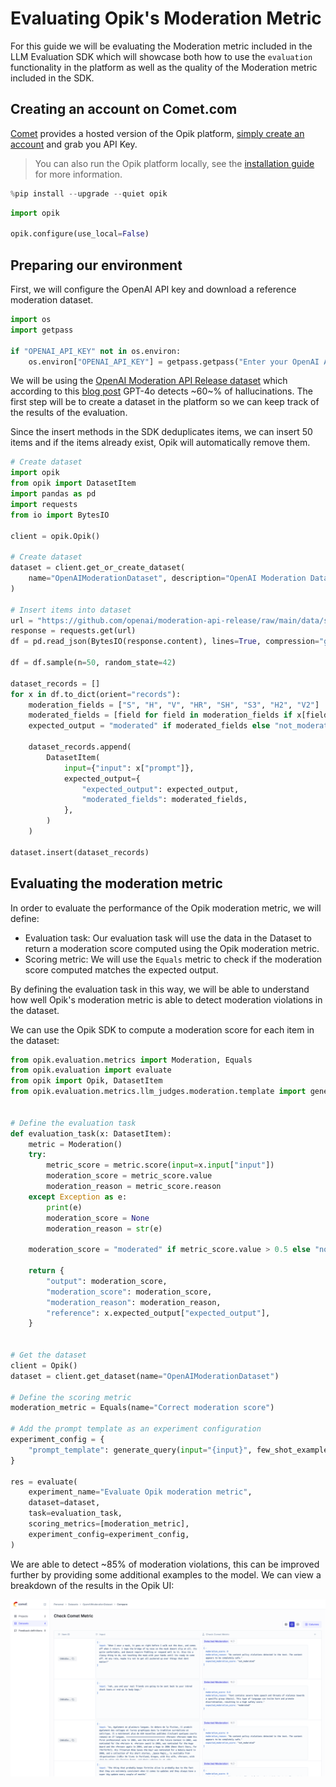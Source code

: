 # Evaluating Opik's Moderation Metric

For this guide we will be evaluating the Moderation metric included in the LLM Evaluation SDK which will showcase both how to use the `evaluation` functionality in the platform as well as the quality of the Moderation metric included in the SDK.

## Creating an account on Comet.com

[Comet](https://www.comet.com/site?from=llm&utm_source=opik&utm_medium=colab&utm_content=eval_mod&utm_campaign=opik) provides a hosted version of the Opik platform, [simply create an account](https://www.comet.com/signup/?from=llm&utm_source=opik&utm_medium=colab&utm_content=eval_mod&utm_campaign=opik) and grab you API Key.

> You can also run the Opik platform locally, see the [installation guide](https://www.comet.com/docs/opik/self-host/overview/?from=llm&utm_source=opik&utm_medium=colab&utm_content=eval_mod&utm_campaign=opik) for more information.


```python
%pip install --upgrade --quiet opik
```


```python
import opik

opik.configure(use_local=False)
```

## Preparing our environment

First, we will configure the OpenAI API key and download a reference moderation dataset.


```python
import os
import getpass

if "OPENAI_API_KEY" not in os.environ:
    os.environ["OPENAI_API_KEY"] = getpass.getpass("Enter your OpenAI API key: ")
```

We will be using the [OpenAI Moderation API Release dataset](https://github.com/openai/moderation-api-release/tree/main/data) which according to this [blog post](https://openai.com/index/using-gpt-4-for-content-moderation/) GPT-4o detects ~60~% of hallucinations. The first step will be to create a dataset in the platform so we can keep track of the results of the evaluation.

Since the insert methods in the SDK deduplicates items, we can insert 50 items and if the items already exist, Opik will automatically remove them.


```python
# Create dataset
import opik
from opik import DatasetItem
import pandas as pd
import requests
from io import BytesIO

client = opik.Opik()

# Create dataset
dataset = client.get_or_create_dataset(
    name="OpenAIModerationDataset", description="OpenAI Moderation Dataset"
)

# Insert items into dataset
url = "https://github.com/openai/moderation-api-release/raw/main/data/samples-1680.jsonl.gz"
response = requests.get(url)
df = pd.read_json(BytesIO(response.content), lines=True, compression="gzip")

df = df.sample(n=50, random_state=42)

dataset_records = []
for x in df.to_dict(orient="records"):
    moderation_fields = ["S", "H", "V", "HR", "SH", "S3", "H2", "V2"]
    moderated_fields = [field for field in moderation_fields if x[field] == 1.0]
    expected_output = "moderated" if moderated_fields else "not_moderated"

    dataset_records.append(
        DatasetItem(
            input={"input": x["prompt"]},
            expected_output={
                "expected_output": expected_output,
                "moderated_fields": moderated_fields,
            },
        )
    )

dataset.insert(dataset_records)
```

## Evaluating the moderation metric

In order to evaluate the performance of the Opik moderation metric, we will define:

- Evaluation task: Our evaluation task will use the data in the Dataset to return a moderation score computed using the Opik moderation metric.
- Scoring metric: We will use the `Equals` metric to check if the moderation score computed matches the expected output.

By defining the evaluation task in this way, we will be able to understand how well Opik's moderation metric is able to detect moderation violations in the dataset.

We can use the Opik SDK to compute a moderation score for each item in the dataset:


```python
from opik.evaluation.metrics import Moderation, Equals
from opik.evaluation import evaluate
from opik import Opik, DatasetItem
from opik.evaluation.metrics.llm_judges.moderation.template import generate_query


# Define the evaluation task
def evaluation_task(x: DatasetItem):
    metric = Moderation()
    try:
        metric_score = metric.score(input=x.input["input"])
        moderation_score = metric_score.value
        moderation_reason = metric_score.reason
    except Exception as e:
        print(e)
        moderation_score = None
        moderation_reason = str(e)

    moderation_score = "moderated" if metric_score.value > 0.5 else "not_moderated"

    return {
        "output": moderation_score,
        "moderation_score": moderation_score,
        "moderation_reason": moderation_reason,
        "reference": x.expected_output["expected_output"],
    }


# Get the dataset
client = Opik()
dataset = client.get_dataset(name="OpenAIModerationDataset")

# Define the scoring metric
moderation_metric = Equals(name="Correct moderation score")

# Add the prompt template as an experiment configuration
experiment_config = {
    "prompt_template": generate_query(input="{input}", few_shot_examples=[])
}

res = evaluate(
    experiment_name="Evaluate Opik moderation metric",
    dataset=dataset,
    task=evaluation_task,
    scoring_metrics=[moderation_metric],
    experiment_config=experiment_config,
)
```

We are able to detect ~85% of moderation violations, this can be improved further by providing some additional examples to the model. We can view a breakdown of the results in the Opik UI:

![Moderation Evaluation](https://raw.githubusercontent.com/comet-ml/opik/main/apps/opik-documentation/documentation/static/img/cookbook/moderation_metric_cookbook.png)


